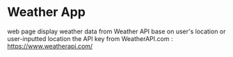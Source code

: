 # Weather App
web page display weather data from Weather API base on user's location or user-inputted location
the API key from WeatherAPI.com : https://www.weatherapi.com/

